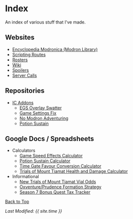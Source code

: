 # Index

An index of various stuff that I've made.

## Websites

* [Encyclopedia Modronica (Modron Library)](https://emmotes.github.io/ic_modron_library/)
* [Scripting Routes](https://emmotes.github.io/ic_scripting_routes/)
* [Rosters](https://emmotes.github.io/ic_rosters/)
* [Wiki](https://emmotes.github.io/ic_wiki/)
* [Spoilers](https://emmotes.github.io/ic_spoilers/)
* [Server Calls](https://emmotes.github.io/ic_servercalls/)

## Repositories

* [IC Addons](https://github.com/Emmotes/IC_Addons)
  * [EGS Overlay Swatter](https://github.com/Emmotes/IC_Addons/tree/main/IC_Addons/IC_EGSOverlaySwatter_Extra)
  * [Game Settings Fix](https://github.com/Emmotes/IC_Addons/tree/main/IC_Addons/IC_GameSettingsFix_Extra)
  * [No Modron Adventuring](https://github.com/Emmotes/IC_Addons/tree/main/IC_Addons/IC_NoModronAdventuring_Extra)
  * [Potion Sustain](https://github.com/Emmotes/IC_Addons/tree/main/IC_Addons/IC_PotionSustain_Extra)

## Google Docs / Spreadsheets

* Calculators
  * [Game Speed Effects Calculator](https://docs.google.com/spreadsheets/d/1UzMouizR2zTCeT7B_0XI58bCIQkhPyVSG2DFAuYcjPo/edit?usp=sharing)
  * [Potion Sustain Calculator](https://docs.google.com/spreadsheets/d/1kY72g6l1e1vRPvFxi3u9CwSPdETqyogYvffaVe_imaU/edit?usp=sharing)
  * [Time Gate Favour Conversion Calculator](https://docs.google.com/spreadsheets/d/1IqBIaCoZY-nLMMB7Wf7RTxoPn72ISuRGkcc86JcTAEI/edit?usp=sharing)
  * [Trials of Mount Tiamat Health and Damage Calculator](https://docs.google.com/spreadsheets/d/1Rn2M-iyUVDTD05opfC_fD2ME1XaEkTZ5iMI351rAm4k/edit?usp=sharing)
* Informational
  * [New Trials of Mount Tiamat Vial Odds](https://docs.google.com/spreadsheets/d/1OZJU33n_C-N6mHGUG3tQb4TGAqsj58G3o8zoPkR6bFk/edit?usp=sharing)
  * [Oxventure/Prudence Formation Strategy](https://docs.google.com/document/d/1JKSpp0IRtqD1MB6-xvMceF3KmCrTCf0b0Zc9A02w3nE/edit?usp=sharing)
  * [Season 7 Bonus Quest Tax Tracker](https://docs.google.com/spreadsheets/d/1F7JMrkDtdEzrHmFGMZHiUa4AHviohQztnjcXjYwJcow/edit?usp=sharing)

[Back to Top](#top)

*Last Modified: {{ site.time }}*